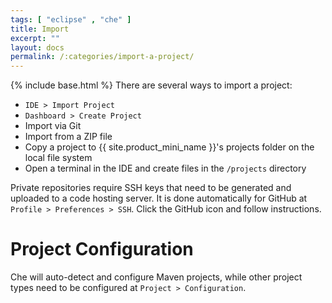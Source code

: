 ```yaml
---
tags: [ "eclipse" , "che" ]
title: Import
excerpt: ""
layout: docs
permalink: /:categories/import-a-project/
---
```

{% include base.html %}
There are several ways to import a project:
* `IDE > Import Project`
* `Dashboard > Create Project`
* Import via Git
* Import from a ZIP file
* Copy a project to {{ site.product_mini_name }}'s projects folder on the local file system
* Open a terminal in the IDE and create files in the `/projects` directory

Private repositories require SSH keys that need to be generated and uploaded to a code hosting server. It is done automatically for GitHub at `Profile > Preferences > SSH`. Click the GitHub icon and follow instructions.


# Project Configuration  
Che will auto-detect and configure Maven projects, while other project types need to be configured at `Project > Configuration`.
